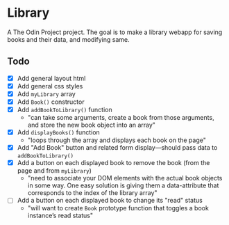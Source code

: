 # Library

A The Odin Project project. The goal is to make a library webapp for saving books and their data, and modifying same.

## Todo

- [x] Add general layout html
- [x] Add general css styles
- [x] Add `myLibrary` array
- [x] Add `Book()` constructor
- [x] Add `addBookToLibrary()` function
    - "can take some arguments, create a book from those arguments, and store the new book object into an array"
- [x] Add `displayBooks()` function
    - "loops through the array and displays each book on the page"
- [x] Add "Add Book" button and related form display—should pass data to `addBookToLibrary()`
- [x] Add a button on each displayed book to remove the book (from the page and from `myLibrary`)
    - "need to associate your DOM elements with the actual book objects in some way. One easy solution is giving them a data-attribute that corresponds to the index of the library array"
- [ ] Add a button on each displayed book to change its "read" status
    - "will want to create `Book` prototype function that toggles a book instance’s read status"